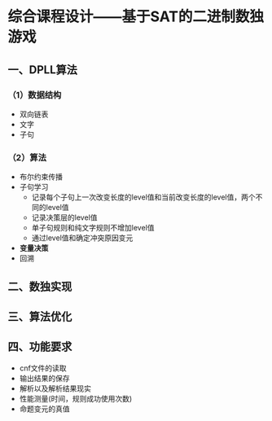# 综合课程设计——基于SAT的二进制数独游戏

## 一、DPLL算法

### （1）数据结构

- 双向链表 
- 文字
- 子句

### （2）算法

- 布尔约束传播
- 子句学习
  - 记录每个子句上一次改变长度的level值和当前改变长度的level值，两个不同的level值
  - 记录决策层的level值
  - 单子句规则和纯文字规则不增加level值
  - 通过level值和确定冲突原因变元
- **变量决策**
- 回溯

## 二、数独实现

## 三、算法优化

## 四、功能要求
- cnf文件的读取
- 输出结果的保存
- 解析以及解析结果现实
- 性能测量(时间，规则成功使用次数)
- 命题变元的真值